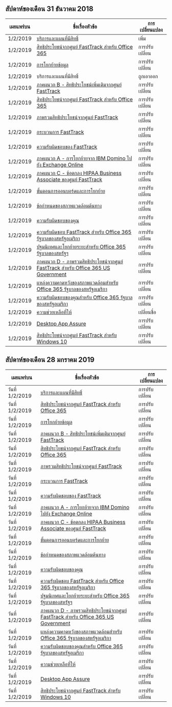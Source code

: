 <!-- This file is generated automatically each week. Changes made to this file will be overwritten.-->




## <a name="week-of-december-31-2018"></a>สัปดาห์ของเดือน 31 ธันวาคม 2018


| เผยแพร่บน |ชื่อเรื่องหัวข้อ | การเปลี่ยนแปลง |
|------|------------|--------|
| 1/2/2019 | [บริการและแผนที่มีสิทธิ์](/FastTrack/m365-eligible-services-and-plans) | เพิ่ม |
| 1/2/2019 | [สิทธิประโยชน์จากศูนย์ FastTrack สำหรับ Office 365](/FastTrack/m365-fasttrack-benefit-overview) | การปรับเปลี่ยน |
| 1/2/2019 | [การโยกย้ายข้อมูล](/FastTrack/o365-data-migration) | การปรับเปลี่ยน |
| 1/2/2019 | บริการและแผนที่มีสิทธิ์ | ถูกเอาออก |
| 1/2/2019 | [ภาคผนวก B - สิทธิประโยชน์เพิ่มเติมจากศูนย์ FastTrack](/FastTrack/o365-fasttrack-additional-benefits) | การปรับเปลี่ยน |
| 1/2/2019 | [สิทธิประโยชน์จากศูนย์ FastTrack สำหรับ Office 365](/FastTrack/o365-fasttrack-benefit-for-office-365) | การปรับเปลี่ยน |
| 1/2/2019 | [ภาพรวมสิทธิประโยชน์จากศูนย์ FastTrack](/FastTrack/o365-fasttrack-benefit-overview) | การปรับเปลี่ยน |
| 1/2/2019 | [กระบวนการ FastTrack](/FastTrack/o365-fasttrack-process) | การปรับเปลี่ยน |
| 1/2/2019 | [ความรับผิดชอบของ FastTrack](/FastTrack/o365-fasttrack-responsibilities) | การปรับเปลี่ยน |
| 1/2/2019 | [ภาคผนวก A - การโยกย้ายจาก IBM Domino ไปยัง Exchange Online](/FastTrack/o365-from-ibm-domino-to-exchange-online) | การปรับเปลี่ยน |
| 1/2/2019 | [ภาคผนวก C - ข้อตกลง HIPAA Business Associate ของศูนย์ FastTrack](/FastTrack/o365-hipaa-business-associate-agreement) | การปรับเปลี่ยน |
| 1/2/2019 | [ขั้นตอนการออนบอร์ดและการโยกย้าย](/FastTrack/o365-onboarding-and-migration) | การปรับเปลี่ยน |
| 1/2/2019 | [ข้อกำหนดของสภาพแวดล้อมต้นทาง](/FastTrack/o365-source-environment-expectations) | การปรับเปลี่ยน |
| 1/2/2019 | [ความรับผิดชอบของคุณ](/FastTrack/o365-your-responsibilities) | การปรับเปลี่ยน |
| 1/2/2019 | [ความรับผิดชอบ FastTrack สำหรับ Office 365 รัฐบาลของสหรัฐอเมริกา](/FastTrack/us-gov-appendix-fasttrack-responsibilities) | การปรับเปลี่ยน |
| 1/2/2019 | [ปฐมนิเทศและโยกย้ายระยะสำหรับ Office 365 รัฐบาลของสหรัฐฯ](/FastTrack/us-gov-appendix-onboarding-and-migration) | การปรับเปลี่ยน |
| 1/2/2019 | [ภาคผนวก D - ภาพรวมสิทธิประโยชน์จากศูนย์ FastTrack สำหรับ Office 365 US Government](/FastTrack/us-gov-appendix-overview) | การปรับเปลี่ยน |
| 1/2/2019 | [แหล่งความคาดหวังของสภาพแวดล้อมสำหรับ Office 365 รัฐบาลของสหรัฐอเมริกา](/FastTrack/us-gov-appendix-source-environment-expectations) | การปรับเปลี่ยน |
| 1/2/2019 | [ความรับผิดชอบของคุณสำหรับ Office 365 รัฐบาลของสหรัฐอเมริกา](/FastTrack/us-gov-appendix-your-responsibilities) | การปรับเปลี่ยน |
| 1/2/2019 | [ความช่วยเหลือที่ให้](/FastTrack/win-10-daa-assistance-offered) | เปลี่ยนชื่อ |
| 1/2/2019 | [Desktop App Assure](/FastTrack/win-10-desktop-app-assure) | การปรับเปลี่ยน |
| 1/2/2019 | [สิทธิประโยชน์จากศูนย์ FastTrack สำหรับ Windows 10](/FastTrack/win-10-fasttrack-benefit-for-windows-10) | การปรับเปลี่ยน |


## <a name="week-of-january-28-2019"></a>สัปดาห์ของเดือน 28 มกราคม 2019


| เผยแพร่บน |ชื่อเรื่องหัวข้อ | การเปลี่ยนแปลง |
|------|------------|--------|
| วันที่ 1/2/2019 | [บริการและแผนที่มีสิทธิ์](/FastTrack/m365-eligible-services-and-plans) | การปรับเปลี่ยน |
| วันที่ 1/2/2019 | [สิทธิประโยชน์จากศูนย์ FastTrack สำหรับ Office 365](/FastTrack/m365-fasttrack-benefit-overview) | การปรับเปลี่ยน |
| วันที่ 1/2/2019 | [การโยกย้ายข้อมูล](/FastTrack/o365-data-migration) | การปรับเปลี่ยน |
| วันที่ 1/2/2019 | [ภาคผนวก B - สิทธิประโยชน์เพิ่มเติมจากศูนย์ FastTrack](/FastTrack/o365-fasttrack-additional-benefits) | การปรับเปลี่ยน |
| วันที่ 1/2/2019 | [สิทธิประโยชน์จากศูนย์ FastTrack สำหรับ Office 365](/FastTrack/o365-fasttrack-benefit-for-office-365) | การปรับเปลี่ยน |
| วันที่ 1/2/2019 | [ภาพรวมสิทธิประโยชน์จากศูนย์ FastTrack](/FastTrack/o365-fasttrack-benefit-overview) | การปรับเปลี่ยน |
| วันที่ 1/2/2019 | [กระบวนการ FastTrack](/FastTrack/o365-fasttrack-process) | การปรับเปลี่ยน |
| วันที่ 1/2/2019 | [ความรับผิดชอบของ FastTrack](/FastTrack/o365-fasttrack-responsibilities) | การปรับเปลี่ยน |
| วันที่ 1/2/2019 | [ภาคผนวก A - การโยกย้ายจาก IBM Domino ไปยัง Exchange Online](/FastTrack/o365-from-ibm-domino-to-exchange-online) | การปรับเปลี่ยน |
| วันที่ 1/2/2019 | [ภาคผนวก C - ข้อตกลง HIPAA Business Associate ของศูนย์ FastTrack](/FastTrack/o365-hipaa-business-associate-agreement) | การปรับเปลี่ยน |
| วันที่ 1/2/2019 | [ขั้นตอนการออนบอร์ดและการโยกย้าย](/FastTrack/o365-onboarding-and-migration) | การปรับเปลี่ยน |
| วันที่ 1/2/2019 | [ข้อกำหนดของสภาพแวดล้อมต้นทาง](/FastTrack/o365-source-environment-expectations) | การปรับเปลี่ยน |
| วันที่ 1/2/2019 | [ความรับผิดชอบของคุณ](/FastTrack/o365-your-responsibilities) | การปรับเปลี่ยน |
| วันที่ 1/2/2019 | [ความรับผิดชอบ FastTrack สำหรับ Office 365 รัฐบาลของสหรัฐอเมริกา](/FastTrack/us-gov-appendix-fasttrack-responsibilities) | การปรับเปลี่ยน |
| วันที่ 1/2/2019 | [ปฐมนิเทศและโยกย้ายระยะสำหรับ Office 365 รัฐบาลของสหรัฐฯ](/FastTrack/us-gov-appendix-onboarding-and-migration) | การปรับเปลี่ยน |
| วันที่ 1/2/2019 | [ภาคผนวก D - ภาพรวมสิทธิประโยชน์จากศูนย์ FastTrack สำหรับ Office 365 US Government](/FastTrack/us-gov-appendix-overview) | การปรับเปลี่ยน |
| วันที่ 1/2/2019 | [แหล่งความคาดหวังของสภาพแวดล้อมสำหรับ Office 365 รัฐบาลของสหรัฐอเมริกา](/FastTrack/us-gov-appendix-source-environment-expectations) | การปรับเปลี่ยน |
| วันที่ 1/2/2019 | [ความรับผิดชอบของคุณสำหรับ Office 365 รัฐบาลของสหรัฐอเมริกา](/FastTrack/us-gov-appendix-your-responsibilities) | การปรับเปลี่ยน |
| วันที่ 1/2/2019 | [ความช่วยเหลือที่ให้](/FastTrack/win-10-daa-assistance-offered) | การปรับเปลี่ยน |
| วันที่ 1/2/2019 | [Desktop App Assure](/FastTrack/win-10-desktop-app-assure) | การปรับเปลี่ยน |
| วันที่ 1/2/2019 | [สิทธิประโยชน์จากศูนย์ FastTrack สำหรับ Windows 10](/FastTrack/win-10-fasttrack-benefit-for-windows-10) | การปรับเปลี่ยน |
